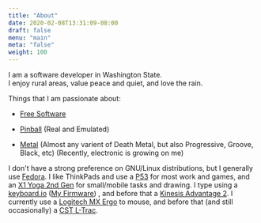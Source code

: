 ```yaml
---
title: "About"
date: 2020-02-08T13:31:09-08:00
draft: false
menu: "main"
meta: "false"
weight: 100
---
```


I am a software developer in Washington State.  
I enjoy rural areas, value peace and quiet, and love the rain.  

Things that I am passionate about:
 
- [Free Software](https://www.gnu.org/philosophy/free-sw.html)

- [Pinball](https://pinside.com/pinball/community/pinsiders/strikekat) (Real and Emulated)

- [Metal](https://en.wikipedia.org/wiki/Extreme_metal) (Almost any varient of Death Metal, but also Progressive, Groove, Black, etc) (Recently, electronic is growing on me)

I don't have a strong preference on GNU/Linux distributions, but I generally use [Fedora](https://getfedora.org/). I like ThinkPads and use a [P53](https://wiki.archlinux.org/index.php/Laptop/Lenovo#P_series) for most work and games, and an [X1 Yoga 2nd Gen](https://wiki.gentoo.org/wiki/Lenovo_ThinkPad_X1_Yoga_2nd_Generation) for small/mobile tasks and drawing. I type using a [keyboard.io](https://shop.keyboard.io/) ([My Firmware](https://github.com/strikekat/Model01-Firmware/blob/master/Model01-Firmware.ino)) , and before that a [Kinesis Advantage 2](https://kinesis-ergo.com/shop/advantage2/). I currently use a [Logitech MX Ergo](https://www.logitech.com/en-us/products/mice/mx-ergo-wireless-trackball-mouse.html) to mouse, and before that (and still occasionally) a [CST L-Trac](https://xkeys.com/l-tracblue.html).
